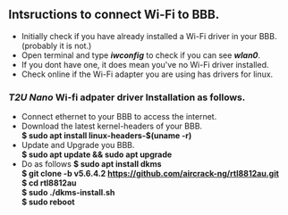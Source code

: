 ## Intsructions to connect Wi-Fi to BBB.
- Initially check if you have already installed a Wi-Fi driver in your BBB. (probably it is not.) </br>
- Open terminal and type ***iwconfig*** to check if you can see ***wlan0***.</br>
- If you dont have one, it does mean you've no Wi-Fi driver installed.
- Check online if the Wi-Fi adapter you are using has drivers for linux.
### ***T2U Nano*** Wi-fi adpater driver Installation as follows.
- Connect ethernet to your BBB to access the internet.
- Download the latest kernel-headers of your BBB.</br>
   **$ sudo apt install linux-headers-$(uname -r)**
- Update and Upgrade you BBB.</br>
   **$ sudo apt update && sudo apt upgrade**
- Do as follows
   **$ sudo apt install dkms** </br>
   **$ git clone -b v5.6.4.2 https://github.com/aircrack-ng/rtl8812au.git** </br>
   **$ cd rtl8812au** </br>
   **$ sudo ./dkms-install.sh** </br>
   **$ sudo reboot**</br>
